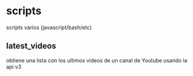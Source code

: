 # scripts
scripts varios (javascript/bash/etc)

## latest_videos
obtiene una lista con los ultimos videos de un canal de Youtube
usando la api v3
